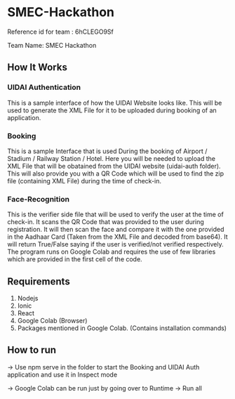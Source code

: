 # SMEC-Hackathon

Reference id for team : 6hCLEGO9Sf

Team Name: SMEC Hackathon

## How It Works

### UIDAI Authentication
This is a sample interface of how the UIDAI Website looks like. This will be used to generate the XML File for it to be uploaded during booking of an application. 

### Booking
This is a sample Interface that is used During the booking of Airport / Stadium / Railway Station / Hotel. Here you will be needed to upload the XML File that will be obatained from the UIDAI website (uidai-auth folder). This will also provide you with a QR Code which will be used to find the zip file (containing XML File) during the time of check-in.

### Face-Recognition
This is the verifier side file that will be used to verify the user at the time of check-in. It scans the QR Code that was provided to the user during registration. It will then scan the face and compare it with the one provided in the Aadhaar Card (Taken from the XML File and decoded from base64). It will return True/False saying if the user is verified/not verified respectively. The program runs on Google Colab and requires the use of few libraries which are provided in the first cell of the code.

## Requirements

1. Nodejs
2. Ionic
3. React
4. Google Colab (Browser)
5. Packages mentioned in Google Colab. (Contains installation commands)

## How to run

-> Use npm serve in the folder to start the Booking and UIDAI Auth application and use it in Inspect mode

-> Google Colab can be run just by going over to Runtime -> Run all
